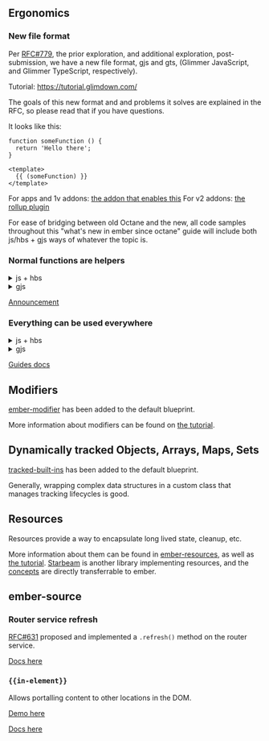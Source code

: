 ## Ergonomics

### New file format

Per [RFC#779](https://github.com/emberjs/rfcs/pull/779), the prior exploration, and additional exploration, post-submission, we have a new file format, gjs and gts, (Glimmer JavaScript, and Glimmer TypeScript, respectively).

Tutorial: https://tutorial.glimdown.com/

The goals of this new format and and problems it solves are explained in the RFC, so please read that if you have questions.

It looks like this:

```gjs
function someFunction () {
  return 'Hello there';
}

<template>
  {{ (someFunction) }}
</template>
```

For apps and 1v addons: [the addon that enables this](https://github.com/ember-template-imports/ember-template-imports/)
For v2 addons: [the rollup plugin](https://github.com/NullVoxPopuli/rollup-plugin-glimmer-template-tag/)

For ease of bridging between old Octane and the new, all code samples throughout this "what's new in ember since octane" guide will include both js/hbs + gjs ways of whatever the topic is.



### Normal functions are helpers

<details><summary>js + hbs</summary>

```js
class Demo extends Component {
  someFunction = () => 'some content';
}
```
```hbs
{{this.someFunction}}
```
  
</details>
<details><summary>gjs</summary>
  
```gjs
function someFunction () {
  return 'Hello there';
}

<template>
  {{ (someFunction) }}
</template>  
```  
  
</details>  

[Announcement](https://blog.emberjs.com/plain-old-functions-as-helpers/)

### Everything can be used everywhere

<details><summary>js + hbs</summary>

```js
import { SomeModifier, SomeComponent, SomeHelper } from 'some-library';

class Demo extends Component {
  someModifier = SomeModifier;
  someComponent = SomeComponent;
  someHelper = SomeHelper;
}
```
```hbs
<this.someComponent {{this.someModifier (this.someHelper) }} />

<@componentFromArgs {{@modifierFromArgs (@helperFromArgs) }} />
```
  
</details>
<details><summary>gjs</summary>
  
```gjs
import { SomeModifier, SomeComponent, SomeHelper } from 'some-library';

<template>
  <SomeComponent {{SomeModifier (SomeHelper) }} />

  <@componentFromArgs {{@modifierFromArgs (@helperFromArgs) }} />
</template>  
```  
  
</details>  

[Guides docs](https://guides.emberjs.com/release/in-depth-topics/rendering-values/)

## Modifiers

[ember-modifier](https://github.com/ember-modifier/ember-modifier) has been added to the default blueprint.

More information about modifiers can be found on [the tutorial](https://tutorial.glimdown.com/).

## Dynamically tracked Objects, Arrays, Maps, Sets

[tracked-built-ins](https://github.com/tracked-tools/tracked-built-ins) has been added to the default blueprint.

Generally, wrapping complex data structures in a custom class that manages tracking lifecycles is good.

## Resources

Resources provide a way to encapsulate long lived state, cleanup, etc.

More information about them can be found in [ember-resources](https://github.com/NullVoxPopuli/ember-resources/), as well as [the tutorial](https://tutorial.glimdown.com/).
[Starbeam](https://www.starbeamjs.com/guides/fundamentals/resources.html) is another library implementing resources, and the [concepts](https://www.starbeamjs.com/guides/fundamentals/resources.html) are directly transferrable to ember.

## ember-source 

### Router service refresh

[RFC#631](https://github.com/emberjs/rfcs/pull/631) proposed and implemented a `.refresh()` method on the router service. 

[Docs here](https://api.emberjs.com/ember/4.12/classes/RouterService/methods/refresh?anchor=refresh)

### `{{in-element}}`

Allows portalling content to other locations in the DOM.

[Demo here](https://tutorial.glimdown.com/4-logic/9-portalling)

[Docs here](https://api.emberjs.com/ember/release/classes/Ember.Templates.helpers/methods/each?anchor=in-element)
